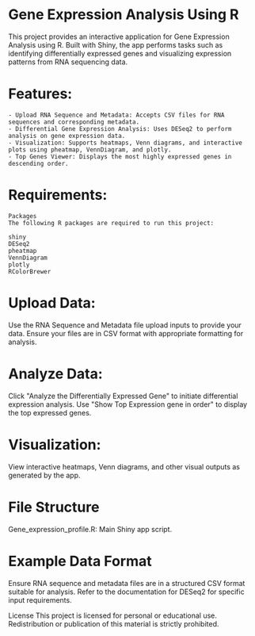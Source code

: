 # Gene Expression Analysis Using R
This project provides an interactive application for Gene Expression Analysis using R. Built with Shiny, the app performs tasks such as identifying differentially expressed genes and visualizing expression patterns from RNA sequencing data.

# Features:
    - Upload RNA Sequence and Metadata: Accepts CSV files for RNA sequences and corresponding metadata.
    - Differential Gene Expression Analysis: Uses DESeq2 to perform analysis on gene expression data.
    - Visualization: Supports heatmaps, Venn diagrams, and interactive plots using pheatmap, VennDiagram, and plotly.
    - Top Genes Viewer: Displays the most highly expressed genes in descending order.
# Requirements:
    Packages
    The following R packages are required to run this project:
    
    shiny
    DESeq2
    pheatmap
    VennDiagram
    plotly
    RColorBrewer

# Upload Data:

Use the RNA Sequence and Metadata file upload inputs to provide your data.
Ensure your files are in CSV format with appropriate formatting for analysis.
# Analyze Data:

Click "Analyze the Differentially Expressed Gene" to initiate differential expression analysis.
Use "Show Top Expression gene in order" to display the top expressed genes.
# Visualization:

View interactive heatmaps, Venn diagrams, and other visual outputs as generated by the app.
# File Structure
Gene_expression_profile.R: Main Shiny app script.
# Example Data Format
Ensure RNA sequence and metadata files are in a structured CSV format suitable for analysis. Refer to the documentation for DESeq2 for specific input requirements.

License
This project is licensed for personal or educational use. Redistribution or publication of this material is strictly prohibited.
